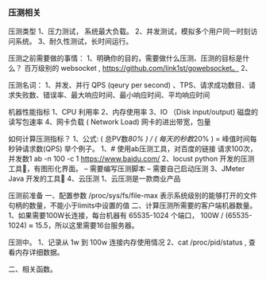 ### 压测相关

压测类型
1、压力测试， 系统最大负载。
2、并发测试，模拟多个用户同一时刻访问系统。
3、耐久性测试，长时间运行。 

压测之前需要做的事情：
1、明确你的目的，需要做什么压测、压测的目标是什么？
百万级别的 websocket , https://github.com/link1st/gowebsocket。 
2、

压测名词：
1、并发、并行 QPS (qeury per second) 、TPS、请求成功数目、请求失败数、错误率、最大响应时间、最小响应时间、平均响应时间

机器性能指标
1、CPU 利用率
2、内存使用率
3、IO （Disk input/output) 磁盘的读写包速率
4、网卡负载 ( Network Load) 网卡的进出带宽，包量

如何计算压测指标？
1、公式: ( 总PV数*80% ) / ( 每天的秒数*20% ) = 峰值时间每秒钟请求数(QPS)
举个例子。 
1、# 使用ab压测工具，对百度的链接 请求100次，并发数1
ab -n 100 -c 1 https://www.baidu.com/
2、locust python 开发的压测工具🔧，有图形化界面。 
–	需要编写压测脚本
–	需要自己启动压测
3、JMeter Java 开发的工具🔧
4、云压测
1、云压测是一款商业产品

压测前准备
一、配置参数
/proc/sys/fs/file-max 表示系统级别的能够打开的文件句柄的数量，不能小于limits中设置的值
二、计算压测所需要的客户端机器数量。 
1、如果需要100W长连接，每台机器有 65535-1024 个端口， 100W / (65535-1024) ≈ 15.5，所以这里需要16台服务器。 

压测中。
1、记录从 1w 到 100w 连接内存使用情况
2、cat /proc/pid/status , 查看内存详细数据。

二、相关函数。
